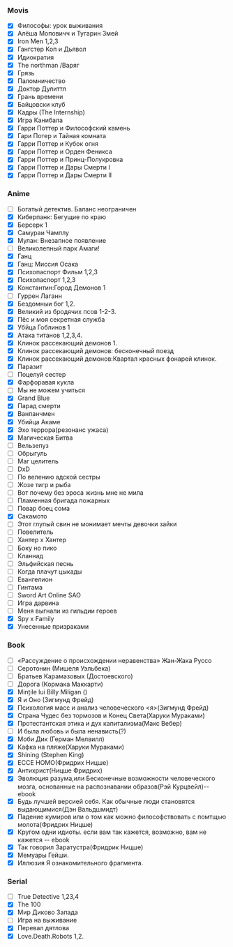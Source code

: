 ### Movis
- [x] Философы: урок выживания
- [x] Алёша Моповичч и Тугарин Змей
- [x] Iron Men 1,2,3
- [x] Гангстер Коп и Дьявол
- [x] Идиократия
- [x] The northman /Варяг
- [x] Грязь
- [x] Паломничество
- [x] Доктор Дулиттл 
- [x] Грань времени
- [x] Байцовски клуб
- [x] Кадры (The Internship)
- [x] Игра Канибала
- [x] Гарри Поттер и Философский камень
- [x] Гари Потер и Тайная комната
- [x] Гарри Поттер и  Кубок огня
- [x] Гарри Поттер и Орден Феникса
- [x] Гарри Поттер и Принц-Полукровка
- [x] Гарри Поттер и Дары Смерти I
- [x] Гарри Поттер и Дары Смерти II
### Anime
- [ ] Богатый детектив. Баланс неограничен
- [x] Киберпанк: Бегущие по краю
- [x] Берсерк 1
- [x] Самураи Чамплу
- [x] Мулан: Внезапное появление
- [ ] Великолепный парк Амаги!
- [x] Ганц
- [x] Ганц: Миссия Осака
- [x] Психопаспорт Фильм 1,2,3
- [x] Психопаспорт 1,2,3
- [x] Константин:Город Демонов 1
- [ ] Гуррен Лаганн
- [x] Бездомныи бог 1,2.
- [x] Великий из бродячих псов 1-2-3.
- [x]  Пёс и моя секретная служба
- [x] Убйца Гоблинов 1
- [x] Атака титанов 1,2,3,4.
- [x] Клинок рассекающий демонов 1.
- [x]  Клинок рассекающий демонов: бесконечный поезд
- [x]  Клинок рассекающий  демонов:Квартал красных фонарей клинок.
- [x] Паразит
- [ ] Поцелуй сестер
- [x] Фарфоравая кукла
- [ ] Мы не можем учиться
- [x] Grand Blue
- [x] Парад смерти
- [x] Ванпанчмен
- [x] Убийца Акаме
- [x] Эхо террора(резонанс ужаса)
- [x] Магическая Битва
- [ ] Вельзепуз
- [ ] Обрыгуль
- [ ] Маг целитель
- [ ] DxD
- [ ] По велению адской сестры
- [ ] Жозе тигр и рыба
- [ ] Вот почему без эроса жизнь мне не мила
- [ ] Пламенная бригада пожарных
- [ ] Повар боец сома
- [x] Сакамото
- [ ] Этот глупый свин не монимает мечты девочки зайки
- [ ] Повелитель
- [ ] Хантер х Хантер
- [ ] Боку но пико
- [ ] Кланнад
- [ ] Эльфийская песнь
- [ ] Когда плачут цыкады
- [ ] Евангелион
- [ ] Гинтама
- [ ] Sword Art Online SAO
- [ ] Игра дарвина
- [ ] Меня выгнали из гильдии героев
- [x] Spy x Family
- [x] Унесенные призраками
### Book
- [ ] «Рассуждение о происхождении неравенства» Жан-Жака Руссо
- [ ] Серотонин (Мишеля Уэльбека)
- [ ] Братьев Карамазовых (Достоевского)
- [ ] Дорога (Кормака Маккарти)
- [x] Mințile lui Billy Miligan ()
- [x] Я и Оно (Зигмунд Фрейд)
- [x] Психология масс и анализ человеческого <я>(Зигмунд Фрейд)
- [x] Страна Чудес без тормозов и Конец Света(Харуки Мураками)
- [x] Протестантская этика и дух капитализма(Макс Вебер)
- [ ] И была любовь и была ненависть(?)
- [x] Моби Дик (Герман Мелвилл)
- [x] Кафка на пляже(Харуки Мураками)
- [x] Shining (Stephen King)
- [x] ECCE HOMO(Фридрих Ницше)
- [x] Антихрист(Ницше Фридрих)
- [x] Эволюция разума,или Бесконечные возможности человеческого мозга, основанные на распознавании образов(Рэй Курцвейл)--ebook
- [x] Будь лучшей версией себя. Как обычные люди становятся выдающимися(Дэн Вальдшмидт)
- [x] Падение кумиров или о том как можно философствовать с помтщью молота(Фридрих Ницше)
- [x] Кругом одни идиоты. если вам так кажется, возможно, вам не кажется -- ebook
- [x] Так говорил Заратустра(Фридрик Ницше)
- [x] Мемуары Гейши.
- [x] Иллюзия Я ознакомительного фрагмента.
### Serial
- [ ] True Detective 1,23,4  
- [x] The 100
- [x] Мир Диково Запада
- [ ] Игра на выживание
- [x] Перевал дятлова
- [x] Love.Death.Robots 1,2.
